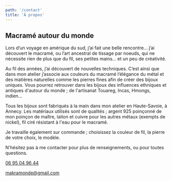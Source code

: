 ```yaml
---
path: '/contact'
title: 'À propos'
---
```


## Macramé autour du monde

Lors d’un voyage en amérique du sud, j’ai fait une belle rencontre... j’ai découvert le macramé, ou l’art ancestral de tissage par noeuds, qui ne nécessite rien de plus que du fil, ses petites mains... et un peu de créativité.

Au fil des années, j’ai découvert de nouvelles techniques. C’est ainsi que dans mon atelier j’associe aux couleurs du macramé l’élégance du métal et des matières naturelles comme les pierres fines afin de créer des bijoux uniques.
Vous pourrez retrouver dans les bijoux des influences ethniques et antiques d'autour du monde ; de l'artisanat Touareg, Incas, Hmongs, indien...

Tous les bijoux sont fabriqués à la main dans mon atelier en Haute-Savoie, à Annecy. Les matériaux utilisés sont de qualités ; argent 925 poinçonné de mon poinçon de maître, laiton et cuivre pour les autres métaux (exempts de nickel), fil ciré résistant à l'eau pour le macramé.

Je travaille également sur commande ; choisissez la couleur de fil, la pierre de votre choix, le modèle.

N'hésitez pas à me contacter pour plus de renseignements, ou pour toutes questions.

[06 95 04 96 44](tel:0695049644)

[makramonde@gmail.com](mailto:makramonde@gmail.com)
